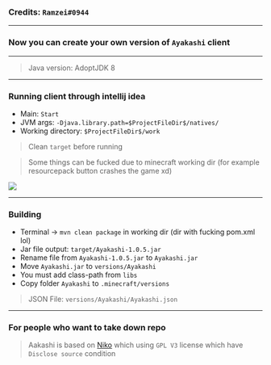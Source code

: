 ###  Credits: `Ramzei#0944`

---

### Now you can create your own version of `Ayakashi` client

---

> Java version: AdoptJDK 8
---

### Running client through intellij idea
- Main: `Start`
- JVM args: `-Djava.library.path=$ProjectFileDir$/natives/`
- Working directory: `$ProjectFileDir$/work`

> Clean `target` before running

> Some things can be fucked due to minecraft working dir (for example resourcepack button crashes the game xd)


![](https://i.imgur.com/1ttvVCZ.png)

--- 

### Building
- Terminal -> `mvn clean package` in working dir (dir with fucking pom.xml lol)
- Jar file output:  `target/Ayakashi-1.0.5.jar`
- Rename file from `Ayakashi-1.0.5.jar` to `Ayakashi.jar`  
- Move `Ayakashi.jar` to `versions/Ayakashi`
- You must add class-path from `libs`
- Copy folder `Ayakashi` to `.minecraft/versions`

> JSON File: `versions/Ayakashi/Ayakashi.json`
---

### For people who want to take down repo
> Aakashi is based on [Niko](https://github.com/narumii/Niko) which using `GPL V3` license which have `Disclose source` condition
